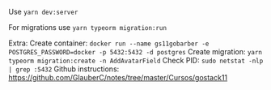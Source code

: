 Use ```yarn dev:server```



For migrations use ```yarn typeorm migration:run```


Extra:
Create container: ```docker run --name gs11gobarber -e POSTGRES_PASSWORD=docker -p 5432:5432 -d postgres```
Create migration: ```yarn typeorm migration:create -n AddAvatarField```
Check PID: ```sudo netstat -nlp | grep :5432```
Github instructions: https://github.com/GlauberC/notes/tree/master/Cursos/gostack11
